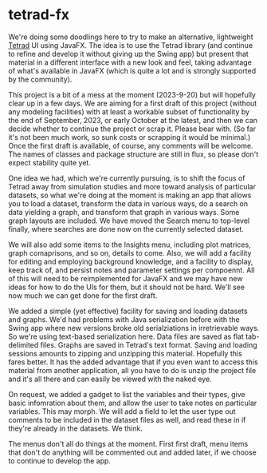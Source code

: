 # tetrad-fx

We're doing some doodlings here to try to make an alternative, 
lightweight [Tetrad](https://github.com/cmu-phil/tetrad) UI using JavaFX. 
The idea is to use the Tetrad library (and continue to refine and 
develop it without giving up the Swing app) but present that material 
in a different interface with a new look and feel, taking advantage 
of what's available in JavaFX (which is quite a lot and is 
strongly supported by the community).

This project is a bit of a mess at the moment (2023-9-20) but will hopefully 
clear up in a few days. We are aiming for a first 
draft of this project (without any modeling facilities) with 
at least a workable subset of functionality by the end of 
September, 2023, or early October at the latest, and then we can decide whether 
to continue the project or scrap it. Please bear with. (So far it's not been much 
work, so sunk costs or scrapping it would be minimal.) Once the first draft is
available, of course, any comments will be welcome. The names of classes
and package structure are still in flux, so please don't expect stability
quite yet.

One idea we had, which we're currently pursuing, is to shift the focus of
Tetrad away from simulation studies and more toward analysis of particular datasets,
so what we're doing at the moment is making an app that allows you to load a dataset,
transform the data in various ways, do a search on data yielding a graph, and transform 
that graph in various ways. Some graph layouts are included. We have moved the
Search menu to top-level finally, where searches are done now on the currently
selected dataset. 

We will also add some items to the Insights menu, including plot matrices, 
graph comaprisons, and so on, details to come. Also, we will add a facility for 
editing and employing background knowledge, and a facility to display, keep track 
of, and persist notes and parameter settings per compoennt. All of this will
need to be reimplemented for JavaFX and we may have new ideas for how to do
the UIs for them, but it should not be hard. We'll see now much we can get done
for the first draft.

We added a simple (yet effective) facility for saving and loading 
datasets and graphs. We'd had problems with Java serialization before
with the Swing app where new versions broke old serialziations in
irretrievable ways. So we're using text-based serialization here.
Data files are saved as flat tab-delimited files. Graphs are saved
in Tetrad's text format. Saving and loading sessions amounts to
zipping and unzipping this material. Hopefully this fares better.
It has the added advantage that if you even want to access this material
from another application, all you have to do is unzip the project
file and it's all there and can easily be viewed with the naked eye.

On request, we added a gadget to list the variables and their types,
give basic infomration about them, and allow the user to take notes 
on particular variables. This may morph. We will add a field to let
the user type out comments to be included in the dataset files as well,
and read these in if they're already in the datasets. We think.

The menus don't all do things at the moment. First first draft,
menu items that don't do anything will be commented out and added
later, if we choose to continue to develop the app.


